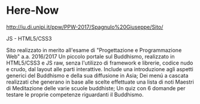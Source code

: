 # Here-Now

http://iu.di.unipi.it/ppw/PPW-2017/Spagnulo%20Giuseppe/Sito/

JS - HTML5/CSS3

Sito realizzato in merito all'esame di "Progettazione e Programmazione Web" a.a. 2016/2017
Un piccolo portale sul Buddhismo, realizzato in HTML5/CSS3 e JS raw, senza l'utilizzo di framework e librerie, codice nudo e crudo, dal layout alle parti interattive.
Include una introduzione agli aspetti generici del Buddhismo e della sua diffusione in Asia;
Dei menú a cascata realizzati che generano in base alle scelte effettuate una lista di noti Maestri di Meditazione delle varie scuole buddhiste;
Un quiz con 6 domande per testare le proprie competenze riguardanti il Buddhismo.


